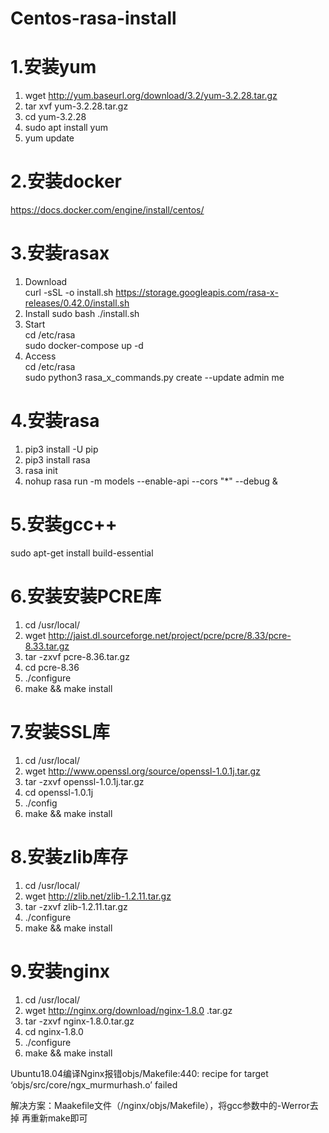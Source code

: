 # Centos-rasa-install

# 
# 1.安装yum

1. wget http://yum.baseurl.org/download/3.2/yum-3.2.28.tar.gz  
2. tar xvf yum-3.2.28.tar.gz  
3. cd yum-3.2.28  
4. sudo apt install yum  
5. yum update

# 2.安装docker

https://docs.docker.com/engine/install/centos/  

# 3.安装rasax

1. Download  
curl -sSL -o install.sh https://storage.googleapis.com/rasa-x-releases/0.42.0/install.sh  
2. Install 
sudo bash ./install.sh  
3. Start  
cd /etc/rasa  
sudo docker-compose up -d  
4. Access  
cd /etc/rasa  
sudo python3 rasa_x_commands.py create --update admin me <PASSWORD>  

# 4.安装rasa  

1. pip3 install -U pip  
2. pip3 install rasa  
3. rasa init  
3. nohup rasa run -m models --enable-api --cors "*"  --debug &  


# 5.安装gcc++

sudo apt-get install build-essential 

# 6.安装安装PCRE库
1.  cd /usr/local/ 
2.  wget http://jaist.dl.sourceforge.net/project/pcre/pcre/8.33/pcre-8.33.tar.gz  
3.  tar -zxvf pcre-8.36.tar.gz  
4.  cd pcre-8.36  
5.  ./configure  
6.  make && make install  

# 7.安装SSL库  
1. cd /usr/local/  
2. wget http://www.openssl.org/source/openssl-1.0.1j.tar.gz  
3. tar -zxvf openssl-1.0.1j.tar.gz  
4. cd openssl-1.0.1j  
5. ./config  
6. make && make install  

# 8.安装zlib库存  
1. cd /usr/local/  
2. wget http://zlib.net/zlib-1.2.11.tar.gz  
3. tar -zxvf zlib-1.2.11.tar.gz  
4. ./configure  
5. make && make install

# 9.安装nginx


1. cd /usr/local/  
2. wget http://nginx.org/download/nginx-1.8.0 .tar.gz  
3. tar -zxvf nginx-1.8.0.tar.gz  
4. cd nginx-1.8.0  
5. ./configure  
6. make && make install



Ubuntu18.04编译Nginx报错objs/Makefile:440: recipe for target ‘objs/src/core/ngx_murmurhash.o’ failed  

解决方案：Maakefile文件（/nginx/objs/Makefile），将gcc参数中的-Werror去掉 再重新make即可
